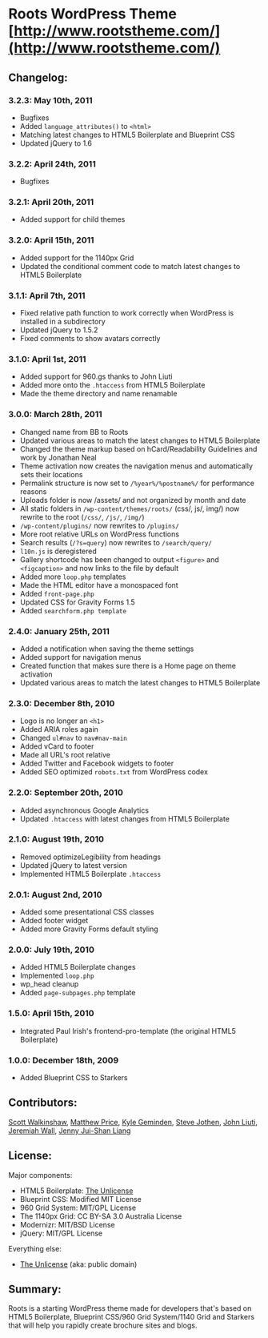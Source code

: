 # Roots WordPress Theme [http://www.rootstheme.com/](http://www.rootstheme.com/)

## Changelog:

### 3.2.3: May 10th, 2011
<ul>
	<li>Bugfixes</li>
	<li>Added <code>language_attributes()</code> to <code>&lt;html&gt;</code></li>
	<li>Matching latest changes to HTML5 Boilerplate and Blueprint CSS</li>
	<li>Updated jQuery to 1.6</li>
</ul>


### 3.2.2: April 24th, 2011
<ul>
	<li>Bugfixes</li>
</ul>

### 3.2.1: April 20th, 2011

<ul>
	<li>Added support for child themes</li>
</ul>

### 3.2.0: April 15th, 2011

<ul>
	<li>Added support for the 1140px Grid</li>
	<li>Updated the conditional comment code to match latest changes to HTML5 Boilerplate</li>
</ul>

### 3.1.1: April 7th, 2011

<ul>
	<li>Fixed relative path function to work correctly when WordPress is installed in a subdirectory</li>
	<li>Updated jQuery to 1.5.2</li>
	<li>Fixed comments to show avatars correctly</li>
</ul>

### 3.1.0: April 1st, 2011

<ul>
	<li>Added support for 960.gs thanks to John Liuti</li>
	<li>Added more onto the <code>.htaccess</code> from HTML5 Boilerplate</li>
	<li>Made the theme directory and name renamable</li>
</ul>

### 3.0.0: March 28th, 2011

<ul>
	<li>Changed name from BB to Roots</li>
	<li>Updated various areas to match the latest changes to HTML5 Boilerplate</li>
	<li>Changed the theme markup based on hCard/Readability Guidelines and work by Jonathan Neal</li>
	<li>Theme activation now creates the navigation menus and automatically sets their locations</li>
	<li>Permalink structure is now set to <code>/%year%/%postname%/</code> for performance reasons</li>
	<li>Uploads folder is now /assets/ and not organized by month and date</li>
	<li>All static folders in <code>/wp-content/themes/roots/</code> (css/, js/, img/) now rewrite to the root (<code>/css/</code>, <code>/js/</code>, <code>/img/</code>)</li>
	<li><code>/wp-content/plugins/</code> now rewrites to <code>/plugins/</code></li>
	<li>More root relative URLs on WordPress functions</li>
	<li>Search results (<code>/?s=query</code>) now rewrites to <code>/search/query/</code></li>
	<li><code>l10n.js</code> is deregistered</li>
	<li>Gallery shortcode has been changed to output <code>&lt;figure&gt;</code> and <code>&lt;figcaption&gt;</code> and now links to the file by default</li>
	<li>Added more <code>loop.php</code> templates</li>
	<li>Made the HTML editor have a monospaced font</li>
	<li>Added <code>front-page.php</code></li>
	<li>Updated CSS for Gravity Forms 1.5</li>
	<li>Added <code>searchform.php template</code></li>
</ul>

### 2.4.0: January 25th, 2011

<ul>
	<li>Added a notification when saving the theme settings</li>
	<li>Added support for navigation menus</li>
	<li>Created function that makes sure there is a Home page on theme activation</li>
	<li>Updated various areas to match the latest changes to HTML5 Boilerplate</li>
</ul>

### 2.3.0: December 8th, 2010

<ul>
	<li>Logo is no longer an <code>&lt;h1&gt;</code></li>
	<li>Added ARIA roles again</li>
	<li>Changed <code>ul#nav</code> to <code>nav#nav-main</code></li>
	<li>Added vCard to footer</li>
	<li>Made all URL's root relative</li>
	<li>Added Twitter and Facebook widgets to footer</li>
	<li>Added SEO optimized <code>robots.txt</code> from WordPress codex</li>
</ul>

### 2.2.0: September 20th, 2010

<ul>
	<li>Added asynchronous Google Analytics</li>
	<li>Updated <code>.htaccess</code> with latest changes from HTML5 Boilerplate</li>
</ul>

### 2.1.0: August 19th, 2010

<ul>
	<li>Removed optimizeLegibility from headings</li>
	<li>Updated jQuery to latest version</li>
	<li>Implemented HTML5 Boilerplate <code>.htaccess</code></li>
</ul>

### 2.0.1: August 2nd, 2010

<ul>
	<li>Added some presentational CSS classes</li>
	<li>Added footer widget</li>
	<li>Added more Gravity Forms default styling</li>
</ul>

### 2.0.0: July 19th, 2010

<ul>
	<li>Added HTML5 Boilerplate changes</li>
	<li>Implemented <code>loop.php</code></li>
	<li>wp_head cleanup</li>
	<li>Added <code>page-subpages.php</code> template</li>
</ul>

### 1.5.0: April 15th, 2010

<ul>
	<li>Integrated Paul Irish's frontend-pro-template (the original HTML5 Boilerplate)</li>
</ul>

### 1.0.0: December 18th, 2009

<ul>
	<li>Added Blueprint CSS to Starkers</li>
</ul>

## Contributors:

[Scott Walkinshaw](http://www.scottwalkinshaw.com/), [Matthew Price](http://www.matthewaprice.com/), [Kyle Geminden](http://www.kylegeminden.com/), [Steve Jothen](http://twitter.com/sjothen), [John Liuti](http://twitter.com/JohnLiuti), [Jeremiah Wall](http://jeremiahwall.com/), [Jenny Jui-Shan Liang](http://jsliang.twgogo.org/)

## License:

Major components:

* HTML5 Boilerplate: [The Unlicense](http://unlicense.org)
* Blueprint CSS: Modified MIT License
* 960 Grid System: MIT/GPL License
* The 1140px Grid: CC BY-SA 3.0 Australia License
* Modernizr: MIT/BSD License
* jQuery: MIT/GPL License

Everything else:

* [The Unlicense](http://unlicense.org) (aka: public domain) 

## Summary:

Roots is a starting WordPress theme made for developers that's based on HTML5 Boilerplate, Blueprint CSS/960 Grid System/1140 Grid and Starkers that will help you rapidly create brochure sites and blogs.